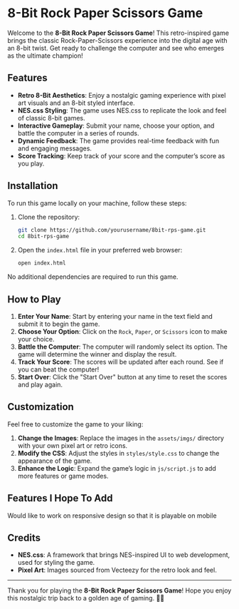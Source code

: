 # 8-Bit Rock Paper Scissors Game

Welcome to the **8-Bit Rock Paper Scissors Game**! This retro-inspired game brings the classic Rock-Paper-Scissors experience into the digital age with an 8-bit twist. Get ready to challenge the computer and see who emerges as the ultimate champion!

## Features

- **Retro 8-Bit Aesthetics**: Enjoy a nostalgic gaming experience with pixel art visuals and an 8-bit styled interface.
- **NES.css Styling**: The game uses NES.css to replicate the look and feel of classic 8-bit games.
- **Interactive Gameplay**: Submit your name, choose your option, and battle the computer in a series of rounds.
- **Dynamic Feedback**: The game provides real-time feedback with fun and engaging messages.
- **Score Tracking**: Keep track of your score and the computer’s score as you play.

## Installation

To run this game locally on your machine, follow these steps:

1. Clone the repository:

   ```bash
   git clone https://github.com/yourusername/8bit-rps-game.git
   cd 8bit-rps-game
   ```

2. Open the `index.html` file in your preferred web browser:

   ```bash
   open index.html
   ```

No additional dependencies are required to run this game.

## How to Play

1. **Enter Your Name**: Start by entering your name in the text field and submit it to begin the game.
2. **Choose Your Option**: Click on the `Rock`, `Paper`, or `Scissors` icon to make your choice.
3. **Battle the Computer**: The computer will randomly select its option. The game will determine the winner and display the result.
4. **Track Your Score**: The scores will be updated after each round. See if you can beat the computer!
5. **Start Over**: Click the "Start Over" button at any time to reset the scores and play again.

## Customization

Feel free to customize the game to your liking:

1. **Change the Images**: Replace the images in the `assets/imgs/` directory with your own pixel art or retro icons.
2. **Modify the CSS**: Adjust the styles in `styles/style.css` to change the appearance of the game.
3. **Enhance the Logic**: Expand the game’s logic in `js/script.js` to add more features or game modes.

## Features I Hope To Add

Would like to work on responsive design so that it is playable on mobile

## Credits

- **NES.css**: A framework that brings NES-inspired UI to web development, used for styling the game.
- **Pixel Art**: Images sourced from Vecteezy for the retro look and feel.

---

Thank you for playing the **8-Bit Rock Paper Scissors Game**! Hope you enjoy this nostalgic trip back to a golden age of gaming. ✌🏾
